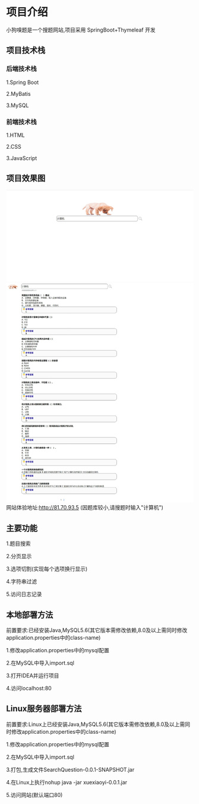 # 项目介绍

小狗嗅题是一个搜题网站,项目采用 SpringBoot+Thymeleaf 开发

## 项目技术栈

### 后端技术栈

1.Spring Boot

2.MyBatis

3.MySQL

### 前端技术栈

1.HTML

2.CSS

3.JavaScript

## 项目效果图

![首页](./image/1.png)
![搜索页](./image/2.jpeg)
网站体验地址:http://81.70.93.5
(因题库较小,请搜题时输入"计算机")

## 主要功能

1.题目搜索

2.分页显示

3.选项切割(实现每个选项换行显示)

4.字符串过滤

5.访问日志记录

## 本地部署方法

前置要求:已经安装Java,MySQL5.6(其它版本需修改依赖,8.0及以上需同时修改application.properties中的class-name)

1.修改application.properties中的mysql配置

2.在MySQL中导入import.sql

3.打开IDEA并运行项目

4.访问localhost:80

## Linux服务器部署方法

前置要求:Linux上已经安装Java,MySQL5.6(其它版本需修改依赖,8.0及以上需同时修改application.properties中的class-name)

1.修改application.properties中的mysql配置

2.在MySQL中导入import.sql

3.打包,生成文件SearchQuestion-0.0.1-SNAPSHOT.jar

4.在Linux上执行nohup java -jar xuexiaoyi-0.0.1.jar

5.访问网站(默认端口80)
